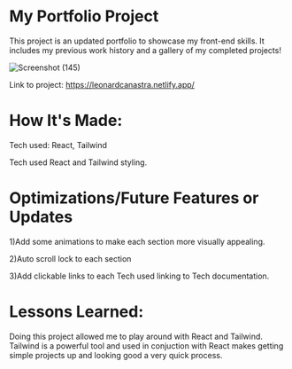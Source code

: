 # My Portfolio Project
This project is an updated portfolio to showcase my front-end skills. It includes my previous work history and a gallery of my completed projects!

![Screenshot (145)](https://user-images.githubusercontent.com/46611195/191871963-bb4622c5-d148-44e8-a69c-5a291b9de495.png)


Link to project: https://leonardcanastra.netlify.app/




# How It's Made:


Tech used: React, Tailwind





Tech used React and Tailwind styling.





# Optimizations/Future Features or Updates
1)Add some animations to make each section more visually appealing. 


2)Auto scroll lock to each section


3)Add clickable links to each Tech used linking to Tech documentation.





# Lessons Learned:
Doing this project allowed me to play around with React and Tailwind. Tailwind is a powerful tool and used in conjuction with React makes getting simple projects up and looking good a very quick process.
